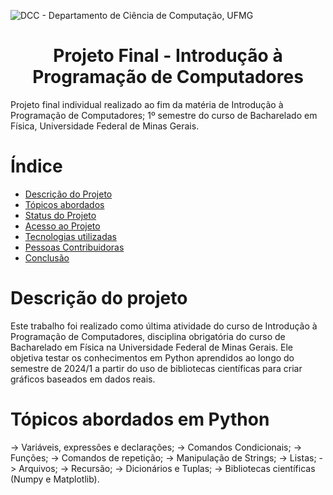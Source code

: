 ![DCC - Departamento de Ciência de Computação, UFMG](https://github.com/user-attachments/assets/ee7380da-66ff-42bc-ab70-03f6de4fe0ce)

<h1 align="center"> Projeto Final - Introdução à Programação de Computadores </h1>
Projeto final individual realizado ao fim da matéria de Introdução à Programação de Computadores; 1º semestre do curso de Bacharelado em Física, Universidade Federal de Minas Gerais.

# Índice

* [Descrição do Projeto](#descrição-do-projeto)
* [Tópicos abordados](#topicos-abordados)
* [Status do Projeto](#status-do-Projeto)
* [Acesso ao Projeto](#acesso-ao-projeto)
* [Tecnologias utilizadas](#tecnologias-utilizadas)
* [Pessoas Contribuidoras](#pessoas-contribuidoras)
* [Conclusão](#conclusão)

# Descrição do projeto
Este trabalho foi realizado como última atividade do curso de Introdução à Programação de Computadores, disciplina obrigatória do curso de Bacharelado em Física na Universidade Federal de Minas Gerais. Ele objetiva testar os conhecimentos em Python aprendidos ao longo do semestre de 2024/1 a partir do uso de bibliotecas científicas para criar gráficos baseados em dados reais. 

# Tópicos abordados em Python
-> Variáveis, expressões e declarações;
-> Comandos Condicionais;
-> Funções;
-> Comandos de repetição;
-> Manipulação de Strings;
-> Listas;
-> Arquivos;
-> Recursão;
-> Dicionários e Tuplas;
-> Bibliotecas científicas (Numpy e Matplotlib).
